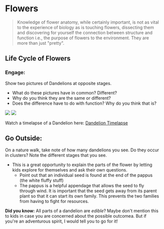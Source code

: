 # Flowers

>Knowledge of flower anatomy, while certainly important, is not as vital to the experience of biology as is touching flowers, dissecting them and discovering for yourself the connection between structure and function i.e., the purpose of flowers to the environment. They are more than just "pretty".


## Life Cycle of Flowers


### Engage: 
Show two pictures of Dandelions at opposite stages.
- What do these pictures have in common? Different?
- Why do you think they are the same or different?
- Does the difference have to do with function? Why do you think that is?


![](https://i.imgur.com/hKRFSdJ.png) ![](https://i.imgur.com/0UC87L7.png)

Watch a timelapse of a Dandelion here:
[Dandelion Timelapse](https://www.youtube.com/watch?v=UQ_QqtXoyQw)


## Go Outside:
On a nature walk, take note of how many dandelions you see. Do they occur in clusters? Note the different stages that you see. 

* This is a great opportunity to explain the parts of the flower by letting kids explore for themselves and ask their own questions. 
     - Point out that an individual seed is found at the end of the pappus (the white fluffy stuff)
     - The pappus is a helpful appendage that allows the seed to fly through wind. It is important that the seed gets away from its parent plant so that it can start its own family. This prevents the two families from having to fight for resources. 

**Did you know:** All parts of a dandelion are *edible*? Maybe don't mention this to kids in case you are concerned about the possible outcomea. But if you're an adventurous spirit, I would tell you to go for it!





 